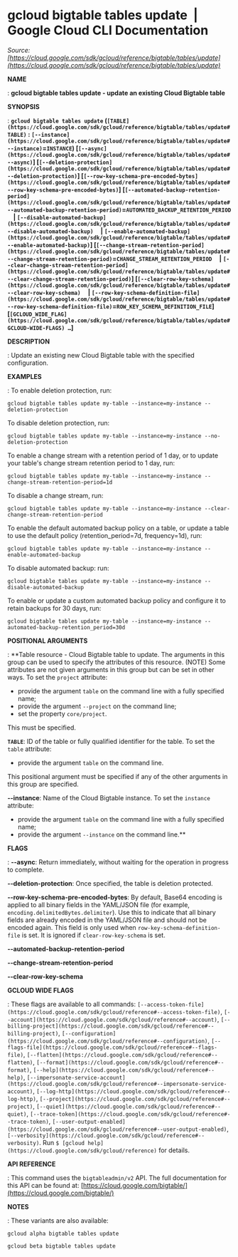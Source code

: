 # gcloud bigtable tables update  |  Google Cloud CLI Documentation

*Source: [https://cloud.google.com/sdk/gcloud/reference/bigtable/tables/update](https://cloud.google.com/sdk/gcloud/reference/bigtable/tables/update)*

**NAME**

: **gcloud bigtable tables update - update an existing Cloud Bigtable table**

**SYNOPSIS**

: **`gcloud bigtable tables update` (`[TABLE](https://cloud.google.com/sdk/gcloud/reference/bigtable/tables/update#TABLE)` : `[--instance](https://cloud.google.com/sdk/gcloud/reference/bigtable/tables/update#--instance)`=`INSTANCE`) [`[--async](https://cloud.google.com/sdk/gcloud/reference/bigtable/tables/update#--async)`] [`[--deletion-protection](https://cloud.google.com/sdk/gcloud/reference/bigtable/tables/update#--deletion-protection)`] [`[--row-key-schema-pre-encoded-bytes](https://cloud.google.com/sdk/gcloud/reference/bigtable/tables/update#--row-key-schema-pre-encoded-bytes)`] [`[--automated-backup-retention-period](https://cloud.google.com/sdk/gcloud/reference/bigtable/tables/update#--automated-backup-retention-period)`=`AUTOMATED_BACKUP_RETENTION_PERIOD`     | `[--disable-automated-backup](https://cloud.google.com/sdk/gcloud/reference/bigtable/tables/update#--disable-automated-backup)`     | `[--enable-automated-backup](https://cloud.google.com/sdk/gcloud/reference/bigtable/tables/update#--enable-automated-backup)`] [`[--change-stream-retention-period](https://cloud.google.com/sdk/gcloud/reference/bigtable/tables/update#--change-stream-retention-period)`=`CHANGE_STREAM_RETENTION_PERIOD`     | `[--clear-change-stream-retention-period](https://cloud.google.com/sdk/gcloud/reference/bigtable/tables/update#--clear-change-stream-retention-period)`] [`[--clear-row-key-schema](https://cloud.google.com/sdk/gcloud/reference/bigtable/tables/update#--clear-row-key-schema)`     | `[--row-key-schema-definition-file](https://cloud.google.com/sdk/gcloud/reference/bigtable/tables/update#--row-key-schema-definition-file)`=`ROW_KEY_SCHEMA_DEFINITION_FILE`] [`[GCLOUD_WIDE_FLAG](https://cloud.google.com/sdk/gcloud/reference/bigtable/tables/update#GCLOUD-WIDE-FLAGS) …`]**

**DESCRIPTION**

: Update an existing new Cloud Bigtable table with the specified configuration.

**EXAMPLES**

: To enable deletion protection, run:

```
gcloud bigtable tables update my-table --instance=my-instance --deletion-protection
```

To disable deletion protection, run:

```
gcloud bigtable tables update my-table --instance=my-instance --no-deletion-protection
```

To enable a change stream with a retention period of 1 day, or to update your
table's change stream retention period to 1 day, run:

```
gcloud bigtable tables update my-table --instance=my-instance --change-stream-retention-period=1d
```

To disable a change stream, run:

```
gcloud bigtable tables update my-table --instance=my-instance --clear-change-stream-retention-period
```

To enable the default automated backup policy on a table, or update a table to
use the default policy (retention_period=7d, frequency=1d), run:

```
gcloud bigtable tables update my-table --instance=my-instance --enable-automated-backup
```

To disable automated backup: run:

```
gcloud bigtable tables update my-table --instance=my-instance --disable-automated-backup
```

To enable or update a custom automated backup policy and configure it to retain
backups for 30 days, run:

```
gcloud bigtable tables update my-table --instance=my-instance --automated-backup-retention_period=30d
```

**POSITIONAL ARGUMENTS**

: **Table resource - Cloud Bigtable table to update. The arguments in this group can
be used to specify the attributes of this resource. (NOTE) Some attributes are
not given arguments in this group but can be set in other ways.
To set the `project` attribute:

- provide the argument `table` on the command line with a fully
specified name;
- provide the argument `--project` on the command line;
- set the property `core/project`.

This must be specified.

**`TABLE`**:
ID of the table or fully qualified identifier for the table.
To set the `table` attribute:

- provide the argument `table` on the command line.

This positional argument must be specified if any of the other arguments in this
group are specified.

**--instance**:
Name of the Cloud Bigtable instance.
To set the `instance` attribute:

- provide the argument `table` on the command line with a fully
specified name;
- provide the argument `--instance` on the command line.**

**FLAGS**

: **--async**:
Return immediately, without waiting for the operation in progress to complete.

**--deletion-protection**:
Once specified, the table is deletion protected.

**--row-key-schema-pre-encoded-bytes**:
By default, Base64 encoding is applied to all binary fields in the YAML/JSON
file (for example, `encoding.delimitedBytes.delimiter`).
Use this to indicate that all binary fields are already encoded in the YAML/JSON
file and should not be encoded again.
This field is only used when `row-key-schema-definition-file` is set.
It is ignored if `clear-row-key-schema` is set.

**--automated-backup-retention-period**

**--change-stream-retention-period**

**--clear-row-key-schema**

**GCLOUD WIDE FLAGS**

: These flags are available to all commands: `[--access-token-file](https://cloud.google.com/sdk/gcloud/reference#--access-token-file)`,
`[--account](https://cloud.google.com/sdk/gcloud/reference#--account)`, `[--billing-project](https://cloud.google.com/sdk/gcloud/reference#--billing-project)`,
`[--configuration](https://cloud.google.com/sdk/gcloud/reference#--configuration)`,
`[--flags-file](https://cloud.google.com/sdk/gcloud/reference#--flags-file)`,
`[--flatten](https://cloud.google.com/sdk/gcloud/reference#--flatten)`, `[--format](https://cloud.google.com/sdk/gcloud/reference#--format)`, `[--help](https://cloud.google.com/sdk/gcloud/reference#--help)`, `[--impersonate-service-account](https://cloud.google.com/sdk/gcloud/reference#--impersonate-service-account)`,
`[--log-http](https://cloud.google.com/sdk/gcloud/reference#--log-http)`,
`[--project](https://cloud.google.com/sdk/gcloud/reference#--project)`, `[--quiet](https://cloud.google.com/sdk/gcloud/reference#--quiet)`, `[--trace-token](https://cloud.google.com/sdk/gcloud/reference#--trace-token)`, `[--user-output-enabled](https://cloud.google.com/sdk/gcloud/reference#--user-output-enabled)`,
`[--verbosity](https://cloud.google.com/sdk/gcloud/reference#--verbosity)`.
Run `$ [gcloud help](https://cloud.google.com/sdk/gcloud/reference)` for details.

**API REFERENCE**

: This command uses the `bigtableadmin/v2` API. The full documentation
for this API can be found at: [https://cloud.google.com/bigtable/](https://cloud.google.com/bigtable/)

**NOTES**

: These variants are also available:

```
gcloud alpha bigtable tables update
```

```
gcloud beta bigtable tables update
```